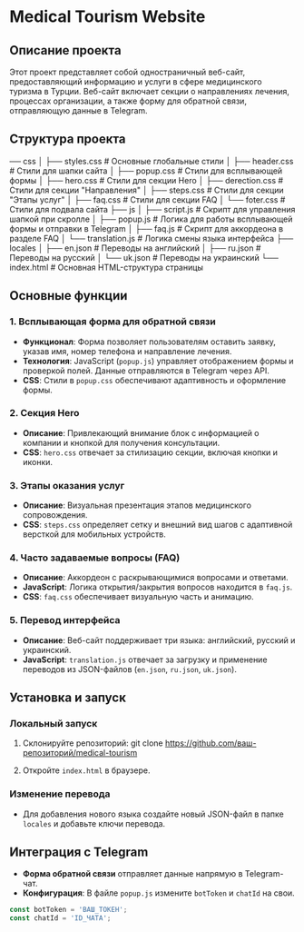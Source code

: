 # Medical Tourism Website

## Описание проекта
Этот проект представляет собой одностраничный веб-сайт, предоставляющий информацию и услуги в сфере медицинского туризма в Турции. Веб-сайт включает секции о направлениях лечения, процессах организации, а также форму для обратной связи, отправляющую данные в Telegram.

## Структура проекта
 ── css │ 
    ├── styles.css # Основные глобальные стили │ 
    ├── header.css # Стили для шапки сайта │ 
    ├── popup.css # Стили для всплывающей формы │ 
    ├── hero.css # Стили для секции Hero │ 
    ├── derection.css # Стили для секции "Направления" │ 
    ├── steps.css # Стили для секции "Этапы услуг" │ 
    ├── faq.css # Стили для секции FAQ │ 
    └── foter.css # Стили для подвала сайта 
├── js │ 
    ├── script.js # Скрипт для управления шапкой при скролле │ 
    ├── popup.js # Логика для работы всплывающей формы и отправки в Telegram │ 
    ├── faq.js # Скрипт для аккордеона в разделе FAQ │ 
    └── translation.js # Логика смены языка интерфейса 
├── locales │ 
    ├── en.json # Переводы на английский │ 
    ├── ru.json # Переводы на русский │ 
    └── uk.json # Переводы на украинский 
└── index.html # Основная HTML-структура страницы


## Основные функции
### 1. Всплывающая форма для обратной связи
- **Функционал**: Форма позволяет пользователям оставить заявку, указав имя, номер телефона и направление лечения.
- **Технология**: JavaScript (`popup.js`) управляет отображением формы и проверкой полей. Данные отправляются в Telegram через API.
- **CSS**: Стили в `popup.css` обеспечивают адаптивность и оформление формы.

### 2. Секция Hero
- **Описание**: Привлекающий внимание блок с информацией о компании и кнопкой для получения консультации.
- **CSS**: `hero.css` отвечает за стилизацию секции, включая кнопки и иконки.

### 3. Этапы оказания услуг
- **Описание**: Визуальная презентация этапов медицинского сопровождения.
- **CSS**: `steps.css` определяет сетку и внешний вид шагов с адаптивной версткой для мобильных устройств.

### 4. Часто задаваемые вопросы (FAQ)
- **Описание**: Аккордеон с раскрывающимися вопросами и ответами.
- **JavaScript**: Логика открытия/закрытия вопросов находится в `faq.js`.
- **CSS**: `faq.css` обеспечивает визуальную часть и анимацию.

### 5. Перевод интерфейса
- **Описание**: Веб-сайт поддерживает три языка: английский, русский и украинский.
- **JavaScript**: `translation.js` отвечает за загрузку и применение переводов из JSON-файлов (`en.json`, `ru.json`, `uk.json`).

## Установка и запуск
### Локальный запуск
1. Склонируйте репозиторий:
git clone https://github.com/ваш-репозиторий/medical-tourism

2. Откройте `index.html` в браузере.

### Изменение перевода
- Для добавления нового языка создайте новый JSON-файл в папке `locales` и добавьте ключи перевода.

## Интеграция с Telegram
- **Форма обратной связи** отправляет данные напрямую в Telegram-чат.
- **Конфигурация**: В файле `popup.js` измените `botToken` и `chatId` на свои.

```javascript
const botToken = 'ВАШ_ТОКЕН';
const chatId = 'ID_ЧАТА';
